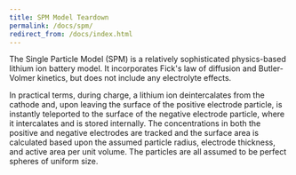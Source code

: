 ```yaml
---
title: SPM Model Teardown
permalink: /docs/spm/
redirect_from: /docs/index.html
---
```


The Single Particle Model (SPM) is a relatively sophisticated physics-based lithium ion battery model.  It incorporates Fick's law of diffusion and Butler-Volmer kinetics, but does not include any electrolyte effects.

In practical terms, during charge, a lithium ion deintercalates from the cathode and, upon leaving the surface of the positive electrode particle, is instantly teleported to the surface of the negative electrode particle, where it intercalates and is stored internally.  The concentrations in both the positive and negative electrodes are tracked and the surface area is calculated based upon the assumed particle radius, electrode thickness, and active area per unit volume.  The particles are all assumed to be perfect spheres of uniform size.



<!-- Spotholder for an eventual walkthrough of the P2D model that I'll be doing, hopefully with annotated latex like this: $$y = x^2 \hbox{ when $x > 2$}$$

$$v_{rxn} = v_{mt}=\frac{i}{nFA}$$

# it's still not working

what if I put more markdown later in the sheet?

$$q = EC_d(1-e^{(-t/(R_sC_d))})$$

And then put another question later? -->
